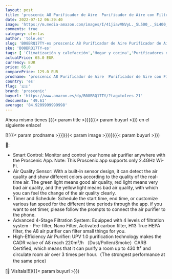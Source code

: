 ```yaml
---
layout: post
title: 'proscenic A8 Purificador de Aire  Purificador de Aire con Filtro HEPA H13 y Carbón Activado  Compatible con App y Alexa  Hasta 55 m² y CADR de 220m³/h  24dB Modo de Sueño  Efecto de Filtro 99 97%'
date: 2022-07-12 06:39:40
image: 'https://m.media-amazon.com/images/I/41jiavVNVyL._SL500_._SL400_.jpg'
comments: true
category: ofertas
author: 'tole.es'
slug: 'B08BRQ17TY-es proscenic A8 Purificador de Aire Purificador de Aire con...'
sku: 'B08BRQ17TY-es'
tags: [ 'Climatización y calefacción','Hogar y cocina','Purificadores de aire','alexa','proscenic','🇪🇸', ]
actualPrice: 65.0 EUR
currency: EUR
price: 65.0
comparePrice: 129.0 EUR
prodname: 'proscenic A8 Purificador de Aire  Purificador de Aire con Filtro HEPA H13 y Carbón Activado  Compatible con App y Alexa  Hasta 55 m² y CADR de 220m³/h  24dB Modo de Sueño  Efecto de Filtro 99 97%'
country: 'es'
flag: '🇪🇸'
brand: 'proscenic'
buyurl: 'https://www.amazon.es/dp/B08BRQ17TY/?tag=tolees-21'
descuento: '49.61'
average: '84.9209999999998'
---
```


Ahora mismo tienes [{{< param title >}}]({{< param buyurl >}}) en el siguiente enlace!

[![{{< param prodname >}}]({{< param image >}})]({{< param buyurl >}})

🔎:

- Smart Control: Monitor and control your home air purifier anywhere with the Proscenic App. Note: This Proscenic app supports only 2.4GHz Wi-Fi.
- Air Quality Sensor: With a built-in sensor design, it can detect the air quality and show different colors according to the quality of the real-time air. The green light means good air quality, red light means very bad air quality, and the yellow light means bad air quality, with which you can feel the change of the air quality clearly.
- Timer and Schedule: Schedule the start time, end time, or customize various fan speed for the different time periods through the app. if you want to set timer, please follow the prompts to connect the air purifier to the phone.
- Advanced 4-Stage Filtration System: Equipped with 4 levels of filtration system - Pre-filter, Nano Filter, Activated carbon filter, H13 True HEPA filter, the A8 air purifier can filter small things for you.
- High-Efficiency Air Purifier: UPV 1.0 purification technology makes the CADR value of A8 reach 220m³/h （Dust/Pollen/Smoke）CARB Certified, which means that it can purify a room up to 430 ft² and circulate room air over 3 times per hour.（The strongest performance at the same price）

[🛒 Visítala!!!]({{< param buyurl >}})
